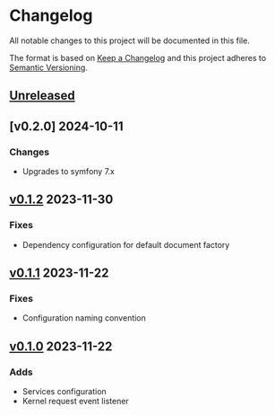 # Changelog

All notable changes to this project will be documented in this file.

The format is based on [Keep a Changelog](http://keepachangelog.com/en/1.0.0/)
and this project adheres to [Semantic Versioning](http://semver.org/spec/v2.0.0.html).


## [Unreleased]

## [v0.2.0] 2024-10-11
### Changes
- Upgrades to symfony 7.x

## [v0.1.2] 2023-11-30
### Fixes
- Dependency configuration for default document factory

## [v0.1.1] 2023-11-22
### Fixes
- Configuration naming convention

## [v0.1.0] 2023-11-22
### Adds
- Services configuration
- Kernel request event listener

[Unreleased]: https://github.com/slickframework/json-api-bundle/compare/v0.1.2...HEAD
[v0.1.2]: https://github.com/slickframework/json-api-bundle/compare/v0.1.1...v0.1.2
[v0.1.1]: https://github.com/slickframework/json-api-bundle/compare/v0.1.0...v0.1.1
[v0.1.0]: https://github.com/slickframework/json-api-bundle/compare/148372...v0.1.0